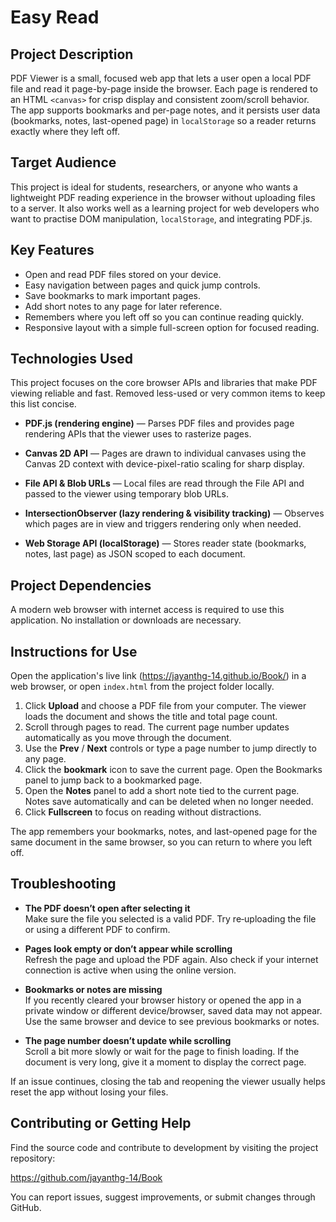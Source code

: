 # Easy Read

## Project Description

PDF Viewer is a small, focused web app that lets a user open a local PDF file and read it page-by-page inside the browser. Each page is rendered to an HTML `<canvas>` for crisp display and consistent zoom/scroll behavior. The app supports bookmarks and per-page notes, and it persists user data (bookmarks, notes, last-opened page) in `localStorage` so a reader returns exactly where they left off.

## Target Audience

This project is ideal for students, researchers, or anyone who wants a lightweight PDF reading experience in the browser without uploading files to a server. It also works well as a learning project for web developers who want to practise DOM manipulation, `localStorage`, and integrating PDF.js.

## Key Features

- Open and read PDF files stored on your device.
- Easy navigation between pages and quick jump controls.
- Save bookmarks to mark important pages.
- Add short notes to any page for later reference.
- Remembers where you left off so you can continue reading quickly.
- Responsive layout with a simple full-screen option for focused reading.

## Technologies Used

This project focuses on the core browser APIs and libraries that make PDF viewing reliable and fast. Removed less-used or very common items to keep this list concise.

- **PDF.js (rendering engine)** — Parses PDF files and provides page rendering APIs that the viewer uses to rasterize pages.

- **Canvas 2D API** — Pages are drawn to individual canvases using the Canvas 2D context with device-pixel-ratio scaling for sharp display.

- **File API & Blob URLs** — Local files are read through the File API and passed to the viewer using temporary blob URLs.

- **IntersectionObserver (lazy rendering & visibility tracking)** — Observes which pages are in view and triggers rendering only when needed.

- **Web Storage API (localStorage)** — Stores reader state (bookmarks, notes, last page) as JSON scoped to each document.

## Project Dependencies

A modern web browser with internet access is required to use this application. No installation or downloads are necessary.

## Instructions for Use

Open the application's live link (https://jayanthg-14.github.io/Book/) in a web browser, or open `index.html` from the project folder locally.

1. Click **Upload** and choose a PDF file from your computer. The viewer loads the document and shows the title and total page count.
2. Scroll through pages to read. The current page number updates automatically as you move through the document.
3. Use the **Prev** / **Next** controls or type a page number to jump directly to any page.
4. Click the **bookmark** icon to save the current page. Open the Bookmarks panel to jump back to a bookmarked page.
5. Open the **Notes** panel to add a short note tied to the current page. Notes save automatically and can be deleted when no longer needed.
6. Click **Fullscreen** to focus on reading without distractions.

The app remembers your bookmarks, notes, and last-opened page for the same document in the same browser, so you can return to where you left off.

## Troubleshooting

- **The PDF doesn’t open after selecting it**  
  Make sure the file you selected is a valid PDF. Try re‑uploading the file or using a different PDF to confirm.

- **Pages look empty or don’t appear while scrolling**  
  Refresh the page and upload the PDF again. Also check if your internet connection is active when using the online version.

- **Bookmarks or notes are missing**  
  If you recently cleared your browser history or opened the app in a private window or different device/browser, saved data may not appear. Use the same browser and device to see previous bookmarks or notes.

- **The page number doesn’t update while scrolling**  
  Scroll a bit more slowly or wait for the page to finish loading. If the document is very long, give it a moment to display the correct page.

If an issue continues, closing the tab and reopening the viewer usually helps reset the app without losing your files.


## Contributing or Getting Help

Find the source code and contribute to development by visiting the project repository:

https://github.com/jayanthg-14/Book

You can report issues, suggest improvements, or submit changes through GitHub.
